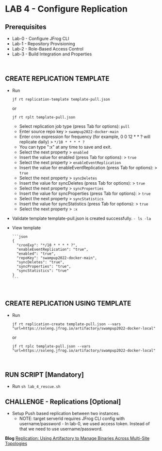 # LAB 4 - Configure Replication

## Prerequisites
- Lab-0 - Configure JFrog CLI
- Lab-1 - Repository Provisioning
- Lab-2 - Role-Based Access Control
- Lab-3 - Build Integration and Properties

<br />

## CREATE REPLICATION TEMPLATE
- Run 

    ``jf rt replication-template template-pull.json``

     or

    ``jf rt rplt template-pull.json``

  - Select replication job type (press Tab for options): `pull`
  - Enter source repo key > `swampup2022-docker-main`
  - Enter cron expression for frequency (for example, 0 0 12 * * ? will replicate daily) > `*/10 * * * * ?`
  - You can type ":x" at any time to save and exit.
  - Select the next property > `enabled`
  - Insert the value for enabled (press Tab for options): > `true` 
  - Select the next property > `enableEventReplication` 
  - Insert the value for enableEventReplication (press Tab for options): > `true` 
  - Select the next property > `syncDeletes` 
  - Insert the value for syncDeletes (press Tab for options): > `true` 
  - Select the next property > `syncProperties` 
  - Insert the value for syncProperties (press Tab for options): > `true` 
  - Select the next property > `syncStatistics` 
  - Insert the value for syncStatistics (press Tab for options): > `true` 
  - Select the next property > `:x`

- Validate template template-pull.json is created successfully. `- ls -la`
- View template

      ```json
      {
        "cronExp": "*/10 * * * * ?",
        "enableEventReplication": "true",
        "enabled": "true",
        "repoKey": "swampup2022-docker-main",
        "syncDeletes": "true",
        "syncProperties": "true",
        "syncStatistics": "true"
      }
      ```

<br />

## CREATE REPLICATION USING TEMPLATE
- Run 

    ``jf rt replication-create template-pull.json --vars "url=https://soleng.jfrog.io/artifactory/swampup2022-docker-local"``

    or

    ``jf rt rplc template-pull.json --vars "url=https://soleng.jfrog.io/artifactory/swampup2022-docker-local"``

<br />


## RUN SCRIPT [Mandatory]
- Run ``sh lab_4_rescue.sh``

## CHALLENGE - Replications [Optional]
- Setup Push based replication between two instances. 
  - NOTE: target serverId requires JFrog CLI config with username/password  - In lab-0, we used access token. Instead of that we need to use username/password.


**Blog**
[Replication: Using Artifactory to Manage Binaries Across Multi-Site Topologies](https://jfrog.com/whitepaper/replication-using-artifactory-to-manage-binaries-across-multi-site-topologies/) 